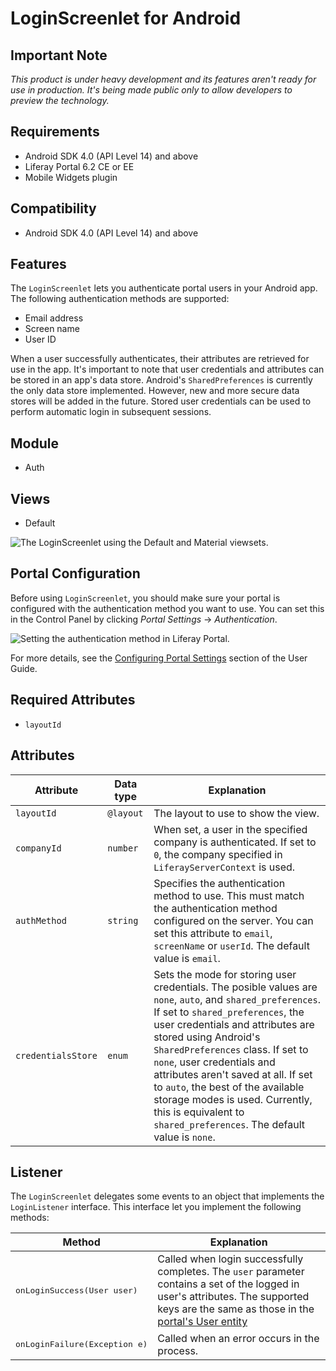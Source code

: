 # LoginScreenlet for Android

## Important Note

*This product is under heavy development and its features aren't ready for use in production. It's being made public only to allow developers to preview the technology.*

## Requirements

- Android SDK 4.0 (API Level 14) and above
- Liferay Portal 6.2 CE or EE
- Mobile Widgets plugin

## Compatibility

- Android SDK 4.0 (API Level 14) and above

## Features

The `LoginScreenlet` lets you authenticate portal users in your Android app. The following authentication methods are supported:

- Email address
- Screen name
- User ID

When a user successfully authenticates, their attributes are retrieved for use in the app. It's important to note that user credentials and attributes can be stored in an app's data store. Android's `SharedPreferences` is currently the only data store implemented. However, new and more secure data stores will be added in the future. Stored user credentials can be used to perform automatic login in subsequent sessions.

## Module

- Auth

## Views

- Default

![The `LoginScreenlet` using the Default and Material viewsets.](images/login.png)

## Portal Configuration

Before using `LoginScreenlet`, you should make sure your portal is configured with the authentication method you want to use. You can set this in the Control Panel by clicking *Portal Settings* &rarr; *Authentication*.

![Setting the authentication method in Liferay Portal.](../../ios/Documentation/Images/portal-auth.png "Liferay portal authentication methods")

For more details, see the [Configuring Portal Settings](https://dev.liferay.com/discover/portal/-/knowledge_base/6-2/configuring-portal-settings) section of the User Guide. 

## Required Attributes

- `layoutId`

## Attributes

| Attribute | Data type | Explanation |
|-----------|-----------|-------------| 
| `layoutId` | `@layout` | The layout to use to show the view. |
| `companyId` | `number` | When set, a user in the specified company is authenticated. If set to `0`, the company specified in `LiferayServerContext` is used. |
| `authMethod` | `string` | Specifies the authentication method to use. This must match the authentication method configured on the server. You can set this attribute to `email`, `screenName` or `userId`. The default value is `email`. |
| `credentialsStore ` | `enum` | Sets the mode for storing user credentials. The posible values are `none`, `auto`, and `shared_preferences`. If set to `shared_preferences`, the user credentials and attributes are stored using Android's `SharedPreferences` class. If set to `none`, user credentials and attributes aren't saved at all. If set to `auto`, the best of the available storage modes is used. Currently, this is equivalent to `shared_preferences`. The default value is `none`. |

## Listener

The `LoginScreenlet` delegates some events to an object that implements the `LoginListener` interface. This interface let you implement the following methods:

| Method | Explanation |
|-----------|-------------| 
|  <pre>onLoginSuccess(User user)</pre> | Called when login successfully completes. The `user` parameter contains a set of the logged in user's attributes. The supported keys are the same as those in the [portal's User entity](https://github.com/liferay/liferay-portal/blob/6.2.x/portal-impl/src/com/liferay/portal/service.xml#L2227)|
|  <pre>onLoginFailure(Exception e)</pre> | Called when an error occurs in the process. |
